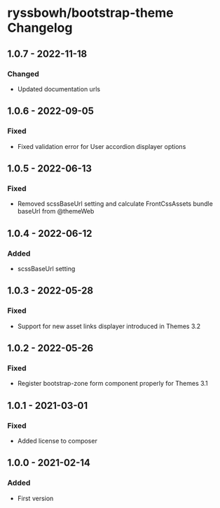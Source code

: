 # ryssbowh/bootstrap-theme Changelog

## 1.0.7 - 2022-11-18

### Changed

- Updated documentation urls

## 1.0.6 - 2022-09-05

### Fixed

- Fixed validation error for User accordion displayer options

## 1.0.5 - 2022-06-13

### Fixed

- Removed scssBaseUrl setting and calculate FrontCssAssets bundle baseUrl from @themeWeb

## 1.0.4 - 2022-06-12

### Added

- scssBaseUrl setting

## 1.0.3 - 2022-05-28

### Fixed

- Support for new asset links displayer introduced in Themes 3.2

## 1.0.2 - 2022-05-26

### Fixed

- Register bootstrap-zone form component properly for Themes 3.1

## 1.0.1 - 2021-03-01

### Fixed

- Added license to composer

## 1.0.0 - 2021-02-14

### Added

- First version
